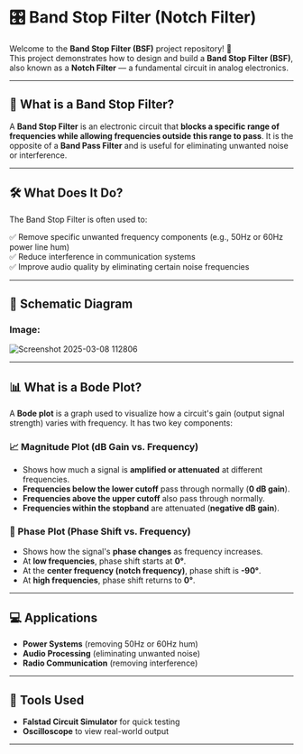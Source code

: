 # 🎛️ Band Stop Filter (Notch Filter)

Welcome to the **Band Stop Filter (BSF)** project repository! 🎉  
This project demonstrates how to design and build a **Band Stop Filter (BSF)**, also known as a **Notch Filter** — a fundamental circuit in analog electronics.

---

## 🧰 What is a Band Stop Filter?

A **Band Stop Filter** is an electronic circuit that **blocks a specific range of frequencies while allowing frequencies outside this range to pass**. It is the opposite of a **Band Pass Filter** and is useful for eliminating unwanted noise or interference.

---

## 🛠️ What Does It Do?

The Band Stop Filter is often used to:

✅ Remove specific unwanted frequency components (e.g., 50Hz or 60Hz power line hum)  
✅ Reduce interference in communication systems  
✅ Improve audio quality by eliminating certain noise frequencies  

---

## 📐 Schematic Diagram

### Image:
![Screenshot 2025-03-08 112806](https://github.com/user-attachments/assets/ecc6644a-0f82-4ad2-9915-9584f7e64842)

---

## 📊 What is a Bode Plot?

A **Bode plot** is a graph used to visualize how a circuit's gain (output signal strength) varies with frequency. It has two key components:

### 📈 Magnitude Plot (dB Gain vs. Frequency)
- Shows how much a signal is **amplified or attenuated** at different frequencies.
- **Frequencies below the lower cutoff** pass through normally (**0 dB gain**).
- **Frequencies above the upper cutoff** also pass through normally.
- **Frequencies within the stopband** are attenuated (**negative dB gain**).

### 🔄 Phase Plot (Phase Shift vs. Frequency)
- Shows how the signal's **phase changes** as frequency increases.
- At **low frequencies**, phase shift starts at **0°**.
- At the **center frequency (notch frequency)**, phase shift is **-90°**.
- At **high frequencies**, phase shift returns to **0°**.

---

## 💻 Applications

- **Power Systems** (removing 50Hz or 60Hz hum)  
- **Audio Processing** (eliminating unwanted noise)  
- **Radio Communication** (removing interference)  

---

## 🧰 Tools Used

- **Falstad Circuit Simulator** for quick testing  
- **Oscilloscope** to view real-world output  

---
